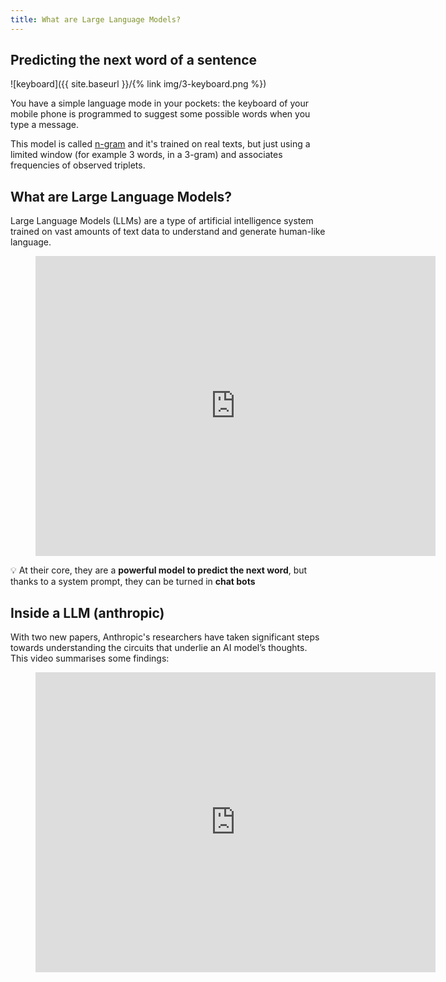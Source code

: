 ```yaml
---
title: What are Large Language Models?
---
```


## Predicting the next word of a sentence

![keyboard]({{ site.baseurl }}/{% link img/3-keyboard.png %})

You have a simple language mode in your pockets: the keyboard of your mobile phone is programmed to suggest some possible words
when you type a message.

This model is called [n-gram](https://en.wikipedia.org/wiki/N-gram) and it's trained on real texts, but just using a limited window (for example 3 words, in a 3-gram)
and associates frequencies of observed triplets.


## What are Large Language Models?

Large Language Models (LLMs) are a type of artificial intelligence system trained on vast amounts of text data to understand and generate human-like language.

<div class="video">
<figure>
<iframe width="640" height="480" src="https://www.youtube.com/embed/LPZh9BOjkQs" frameborder="0" allowfullscreen></iframe>
</figure>
</div>

:bulb: At their core, they are a **powerful model to predict the next word**, but thanks to a system prompt, they can be turned in **chat bots**

## Inside a LLM (anthropic)

With two new papers, Anthropic's researchers have taken significant steps towards understanding the circuits that underlie an AI model’s thoughts. 
This video summarises some findings: 

<div class="video">
<figure>
<iframe width="640" height="480" src="https://www.youtube.com/embed/Bj9BD2D3DzA" frameborder="0" allowfullscreen></iframe>
</figure>
</div>
 